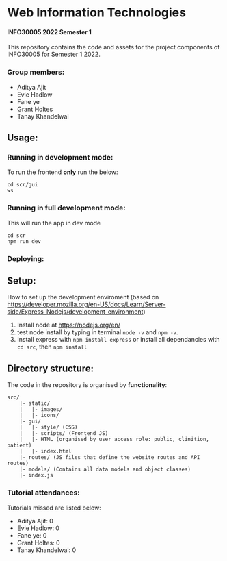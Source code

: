 # Web Information Technologies
#### INFO30005 2022 Semester 1 

This repository contains the code and assets for the project components of INFO30005 for Semester 1 2022.

### Group members:
- Aditya Ajit
- Evie Hadlow
- Fane ye
- Grant Holtes
- Tanay Khandelwal

## Usage:

### Running in development mode:
To run the frontend **only** run the below:
```
cd scr/gui
ws
```

### Running in full development mode:
This will run the app in dev mode
```
cd scr
npm run dev 
```

### Deploying:

## Setup:
How to set up the development enviroment (based on https://developer.mozilla.org/en-US/docs/Learn/Server-side/Express_Nodejs/development_environment)
1. Install node at https://nodejs.org/en/
2. test node install by typing in terminal ```node -v``` and ```npm -v```.
3. Install express with ```npm install express``` or install all dependancies with ```cd src```, then ```npm install```


## Directory structure:
The code in the repository is organised by **functionality**:
```
src/
	|- static/
	|	|- images/
	|	|- icons/
	|- gui/
	|	|- style/ (CSS)
	|	|- scripts/ (Frontend JS)
	|	|- HTML (organised by user access role: public, clinition, patient)
	|	|- index.html
	|- routes/ (JS files that define the website routes and API routes)
	|- models/ (Contains all data models and object classes)
	|- index.js
```

### Tutorial attendances:

Tutorials missed are listed below:
- Aditya Ajit: 0
- Evie Hadlow: 0
- Fane ye: 0
- Grant Holtes: 0
- Tanay Khandelwal: 0